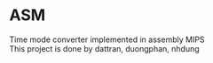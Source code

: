 # ASM
Time mode converter implemented in assembly MIPS \
This project is done by dattran, duongphan, nhdung
